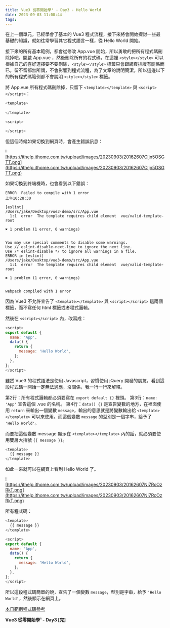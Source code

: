 ```yaml
---
title: Vue3 從零開始學¹ - Day3 - Hello World
date: 2023-09-03 11:00:44
tags:
---
```


在上一個單元，已經學會了基本的 Vue3 程式流程，接下來將會開始探討一些最基礎的知識，就如往常學習其它程式語言一樣，從 Hello World 開始。

接下來的所有基本範例，都會從修改 App.vue 開始，所以勇敢的把所有程式碼刪除掉吧。開啟 App.vue ，然後刪除所有的程式碼，在這裡 `<style></style>` 可以根據自己的喜好選擇要不要刪除，`<style></style>` 標籤只會跟網頁排版有關係而已，留不留都無所謂，不會影響到程式流程，為了文章的說明簡潔，所以這邊以下的所有程式碼範例都不會說明 `<style></style>` 標籤。

將 App.vue 所有程式碼刪除掉，只留下 `<template></template>` 與 `<script></script>`：

```javascript
<template>
 
</template>

<script>

</script>
```

但這個時候如果切換到網頁時，會產生錯誤訊息：

![https://ithelp.ithome.com.tw/upload/images/20230903/20162607CIjn5OSGTT.png](https://ithelp.ithome.com.tw/upload/images/20230903/20162607CIjn5OSGTT.png)

如果切換到終端機時，也會看到以下錯誤：

```
ERROR  Failed to compile with 1 error                                                                                             上午10:28:30

[eslint]
/Users/jake/Desktop/vue3-demo/src/App.vue
  1:1  error  The template requires child element  vue/valid-template-root

✖ 1 problem (1 error, 0 warnings)


You may use special comments to disable some warnings.
Use // eslint-disable-next-line to ignore the next line.
Use /* eslint-disable */ to ignore all warnings in a file.
ERROR in [eslint]
/Users/jake/Desktop/vue3-demo/src/App.vue
  1:1  error  The template requires child element  vue/valid-template-root

✖ 1 problem (1 error, 0 warnings)


webpack compiled with 1 error
```

因為 Vue3 不允許宣告了 `<template></template>` 與 `<script></script>` 這兩個標籤，而不寫任何 html 標籤或者程式邏輯。

然後在 `<script></script>` 內，改寫成：

```javascript
<script>
export default {
  name: 'App',
  data() {
    return {
      message: 'Hello World',
    };
  },
};
</script>
```

雖然 Vue3 的程式語法是使用 Javascript，習慣使用 jQuery 開發的朋友，看到這段程式碼一開始一定無法適應，沒關係，我一行一行來解釋。

第2行：所有程式邏輯都必須要寫在 `export default {}` 裡頭。
第3行：`name: 'App'` 宣告這個 .vue 的名稱。
第4行：`data() {}` 是宣告變數的地方，在裡面使用 `return` 來輸出一個變數 `message`，輸出的意思就是將變數輸出給 `<template></template>` 可以來使用。而這個變數 `message` 的型別是一個字串，給予了 `'Hello World'`。

而要把這個變數 message 顯示在 `<template></template>` 內的話，就必須要使用雙層大括號 `{{ message }}`。

```javascript
<template>
  {{ message }}
</template>
```

如此一來就可以在網頁上看到 Hello World 了。

![https://ithelp.ithome.com.tw/upload/images/20230903/20162607Ni7RcOzRkT.png](https://ithelp.ithome.com.tw/upload/images/20230903/20162607Ni7RcOzRkT.png)

所有程式碼：

```javascript
<template>
  {{ message }}
</template>

<script>
export default {
  name: 'App',
  data() {
    return {
      message: 'Hello World',
    };
  },
};
</script>
```

所以這段程式碼簡單的說，宣告了一個變數 `message`，型別是字串，給予 `'Hello World'`，然後顯示在網頁上。

[本日範例程式碼參考](https://stackblitz.com/edit/vue-rtyurf?file=src%2FApp.vue)

**Vue3 從零開始學¹ - Day3 [完]**